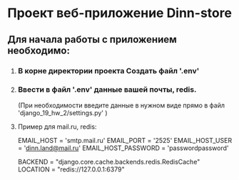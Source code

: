 # Проект веб-приложение Dinn-store

## Для начала работы с приложением необходимо:

1. ### В корне директории проекта Создать файл '.env' 

2. ### Ввести в файл '.env' данные вашей почты, redis.
   (При необходимости введите данные в нужном виде прямо в файл 'django_19_hw_2/settings.py' )
3. 
   Пример для mail.ru, redis: 

   EMAIL_HOST = 'smtp.mail.ru'
   EMAIL_PORT = '2525' 
   EMAIL_HOST_USER = 'dinn.land@mail.ru' 
   EMAIL_HOST_PASSWORD = 'passwordpassword'

   BACKEND = "django.core.cache.backends.redis.RedisCache"
   LOCATION = "redis://127.0.0.1:6379"
